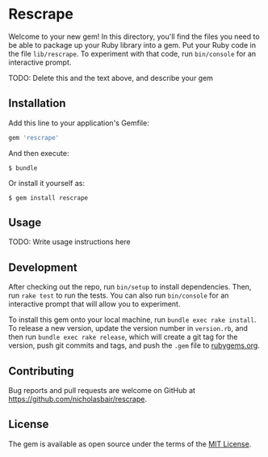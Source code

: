 # Rescrape

Welcome to your new gem! In this directory, you'll find the files you need to be able to package up your Ruby library into a gem. Put your Ruby code in the file `lib/rescrape`. To experiment with that code, run `bin/console` for an interactive prompt.

TODO: Delete this and the text above, and describe your gem

## Installation

Add this line to your application's Gemfile:

```ruby
gem 'rescrape'
```

And then execute:

    $ bundle

Or install it yourself as:

    $ gem install rescrape

## Usage

TODO: Write usage instructions here

## Development

After checking out the repo, run `bin/setup` to install dependencies. Then, run `rake test` to run the tests. You can also run `bin/console` for an interactive prompt that will allow you to experiment.

To install this gem onto your local machine, run `bundle exec rake install`. To release a new version, update the version number in `version.rb`, and then run `bundle exec rake release`, which will create a git tag for the version, push git commits and tags, and push the `.gem` file to [rubygems.org](https://rubygems.org).

## Contributing

Bug reports and pull requests are welcome on GitHub at https://github.com/nicholasbair/rescrape.


## License

The gem is available as open source under the terms of the [MIT License](http://opensource.org/licenses/MIT).
